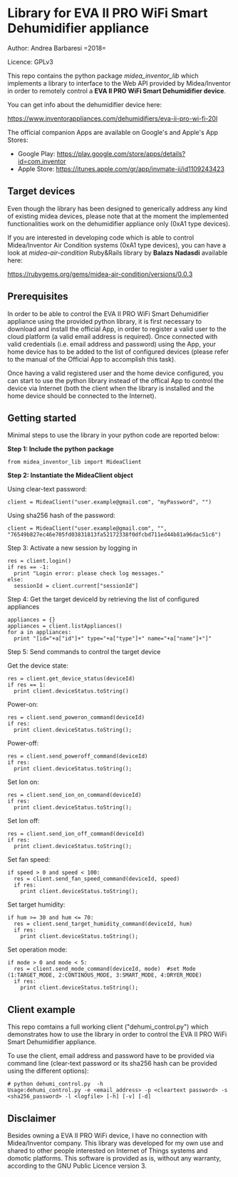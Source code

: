 # Library for EVA II PRO WiFi Smart Dehumidifier appliance
Author: Andrea Barbaresi =2018=

Licence: GPLv3

This repo contains the python package *midea_inventor_lib* which implements a library to interface to the Web API provided by Midea/Inventor in order to remotely control a **EVA II PRO WiFi Smart Dehumidifier device**.

You can get info about the dehumidifier device here:

https://www.inventorappliances.com/dehumidifiers/eva-ii-pro-wi-fi-20l

The official companion Apps are available on Google's and Apple's App Stores:

* Google Play: https://play.google.com/store/apps/details?id=com.inventor
* Apple Store: https://itunes.apple.com/gr/app/invmate-ii/id1109243423


Target devices
--------------
Even though the library has been designed to generically address any kind of existing midea devices, please note that at the moment the implemented functionalities work on the dehumidifier appliance only (0xA1 type devices).

If you are interested in developing code which is able to control Midea/Inventor Air Condition systems (0xA1 type devices), you can have a look at *midea-air-condition* Ruby&Rails library by **Balazs Nadasdi** available here:

https://rubygems.org/gems/midea-air-condition/versions/0.0.3


Prerequisites
-------------
In order to be able to control the EVA II PRO WiFi Smart Dehumidifier appliance using the provided python library, it is first necessary to download and install the official App, in order to register a valid user to the cloud platform (a valid email address is required). Once connected with valid credentials (i.e. email address and password) using the App, your home device has to be added to the list of configured devices (please refer to the manual of the Official App to accomplish this task).

Once having a valid registered user and the home device configured, you can start to use the python library instead of the offical App to control the device via Internet (both the client when the library is installed and the home device should be connected to the Internet).


Getting started
---------------
Minimal steps to use the library in your python code are reported below:

**Step 1: Include the python package**
```
from midea_inventor_lib import MideaClient
```
**Step 2: Instantiate the MideaClient object**

Using clear-text password:
```
client = MideaClient("user.example@gmail.com", "myPassword", "")
```

Using sha256 hash of the password:
```
client = MideaClient("user.example@gmail.com", "", "76549b827ec46e705fd03831813fa52172338f0dfcbd711ed44b81a96dac51c6")
```
Step 3: Activate a new session by logging in 
```
res = client.login()
if res == -1:
  print "Login error: please check log messages."
else:
  sessionId = client.current["sessionId"]
```

Step 4: Get the target deviceId by retrieving the list of configured appliances
```
appliances = {}
appliances = client.listAppliances()
for a in appliances:
  print "[id="+a["id"]+" type="+a["type"]+" name="+a["name"]+"]"
```

Step 5: Send commands to control the target device 

Get the device state:
```
res = client.get_device_status(deviceId)
if res == 1:
  print client.deviceStatus.toString()
```
Power-on:
```
res = client.send_poweron_command(deviceId)
if res:
  print client.deviceStatus.toString();
```
Power-off:
```
res = client.send_poweroff_command(deviceId)
if res:
  print client.deviceStatus.toString();
```
Set Ion on:
```
res = client.send_ion_on_command(deviceId)
if res:
  print client.deviceStatus.toString();
```
Set Ion off:
```
res = client.send_ion_off_command(deviceId)
if res:
  print client.deviceStatus.toString();
```
Set fan speed:
```
if speed > 0 and speed < 100:
  res = client.send_fan_speed_command(deviceId, speed)
  if res:
    print client.deviceStatus.toString();
```
Set target humidity:
```
if hum >= 30 and hum <= 70:
  res = client.send_target_humidity_command(deviceId, hum)
  if res:
    print client.deviceStatus.toString();
```
Set operation mode:
```
if mode > 0 and mode < 5:
  res = client.send_mode_command(deviceId, mode)  #set Mode (1:TARGET_MODE, 2:CONTINOUS_MODE, 3:SMART_MODE, 4:DRYER_MODE)
  if res:
    print client.deviceStatus.toString();
```


Client example
--------------
This repo comtains a full working client ("dehumi_control.py") which demonstrates how to use the library in order to control the EVA II PRO WiFi Smart Dehumidifier appliance.

To use the client, email address and password have to be provided via command line (clear-text password or its sha256 hash can be provided using the different options):
```
# python dehumi_control.py  -h
Usage:dehumi_control.py -e <email_address> -p <cleartext password> -s <sha256_password> -l <logfile> [-h] [-v] [-d]
```


Disclaimer
----------
Besides owning a EVA II PRO WiFi device, I have no connection with Midea/Inventor company. This library was developed for my own use and shared to other people interested on Internet of Things systems and domotic platforms. This software is provided as is, without any warranty, according to the GNU Public Licence version 3.
